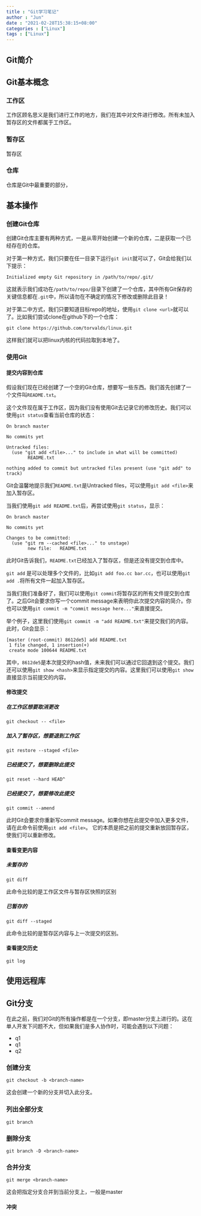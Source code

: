 ```yaml
---
title : "Git学习笔记"
author : "Jun"
date : "2021-02-28T15:38:15+08:00"
categories : ["Linux"]
tags : ["Linux"]
---
```


## Git简介

## Git基本概念

### 工作区

工作区顾名思义是我们进行工作的地方，我们在其中对文件进行修改。所有未加入暂存区的文件都属于工作区。

### 暂存区

暂存区

### 仓库

仓库是Git中最重要的部分，


## 基本操作

### 创建Git仓库

创建Git仓库主要有两种方式，一是从零开始创建一个新的仓库，二是获取一个已经存在的仓库。

对于第一种方式，我们只要在任一目录下运行`git init`就可以了，Git会给我们以下提示：

```
Initialized empty Git repository in /path/to/repo/.git/
```

这就表示我们成功在`/path/to/repo/`目录下创建了一个仓库，其中所有Git保存的关键信息都在`.git`中，所以请勿在不确定的情况下修改或删除此目录！

对于第二中方式，我们只要知道目标repo的地址，使用`git clone <url>`就可以了。比如我们尝试clone在github下的一个仓库：

```
git clone https://github.com/torvalds/linux.git
```
这样我们就可以把linux内核的代码拉取到本地了。

### 使用Git

#### 提交内容到仓库

假设我们现在已经创建了一个空的Git仓库，想要写一些东西。我们首先创建了一个文件叫`README.txt`。

这个文件现在属于工作区，因为我们没有使用Git去记录它的修改历史。我们可以使用`git status`查看当前仓库的状态：

```
On branch master

No commits yet

Untracked files:
  (use "git add <file>..." to include in what will be committed)
        README.txt

nothing added to commit but untracked files present (use "git add" to track)

```

Git会温馨地提示我们`README.txt`是Untracked files，可以使用`git add <file>`来加入暂存区。

当我们使用`git add README.txt`后，再尝试使用`git status`，显示：
```
On branch master

No commits yet

Changes to be committed:
  (use "git rm --cached <file>..." to unstage)
        new file:   README.txt

```

此时Git告诉我们，`README.txt`已经加入了暂存区，但是还没有提交到仓库中。

`git add` 是可以处理多个文件的，比如`git add foo.cc bar.cc`，也可以使用`git add .`将所有文件一起加入暂存区。

当我们我们准备好了，我们可以使用`git commit`将暂存区的所有文件提交到仓库了。之后Git会要求你写一个commit message来表明你此次提交内容的简介。你也可以使用`git commit -m "commit message here..."`来直接提交。

举个例子，这里我们使用`git commit -m "add README.txt"`来提交我们的内容。此时，Git会显示：
```
[master (root-commit) 8612de5] add README.txt
 1 file changed, 1 insertion(+)
 create mode 100644 README.txt

```

其中，`8612de5`是本次提交的hash值，未来我们可以通过它回退到这个提交。我们还可以使用`git show <hash>`来显示指定提交的内容。这里我们可以使用`git show`直接显示当前提交的内容。

#### 修改提交

##### 在工作区想要取消更改

```
git checkout -- <file>
```

##### 加入了暂存区，想要退到工作区

```
git restore --staged <file>
```

##### 已经提交了，想要删除此提交

```
git reset --hard HEAD^
```

##### 已经提交了，想要修改此提交

```
git commit --amend
```
此时Git会要求你重新写commit message。如果你想在此提交中加入更多文件，请在此命令前使用`git add <file>`。
它的本质是把之前的提交重新放回暂存区，使我们可以重新修改。

#### 查看变更内容

##### 未暂存的

```
git diff
```
此命令比较的是工作区文件与暂存区快照的区别

##### 已暂存的

```
git diff --staged
```

此命令比较的是暂存区内容与上一次提交的区别。

#### 查看提交历史

```
git log
```

## 使用远程库 

## Git分支

在此之前，我们对Git的所有操作都是在一个分支，即master分支上进行的。这在单人开发下问题不大，但如果我们是多人协作时，可能会遇到以下问题：
- q1
- q1
- q2

### 创建分支

```
git checkout -b <branch-name>
```

这会创建一个新的分支并切入此分支。

### 列出全部分支

```
git branch
```

### 删除分支

```
git branch -D <branch-name>
```

### 合并分支

```
git merge <branch-name>
```

这会把指定分支合并到当前分支上，一般是master

#### 冲突



